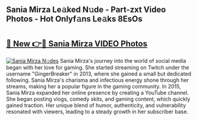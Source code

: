## Sania Mirza Le𝚊ked N𝚞de - Part-zxt Video Photos - Hot Onlyf𝚊ns Le𝚊ks 8EsOs

# <h2><a href="http://ac51964.deff.icu/?id=Sania+Mirza">🔗 New 👉🔴 Sania Mirza VIDEO Photos</a></h2>

[![Sania Mirza N𝚞des](https://i.imgur.com/rIISA9y.gif)](http://ac51964.deff.icu/?id=Sania+Mirza)
Sania Mirza's journey into the world of social media began with her love for gaming. She started streaming on Twitch under the username "GingerBreaker" in 2013, where she gained a small but dedicated following. Sania Mirza's charisma and infectious energy shone through her streams, making her a popular figure in the gaming community. In 2015, Sania Mirza expanded her online presence by creating a YouTube channel. She began posting vlogs, comedy skits, and gaming content, which quickly gained traction. Her unique blend of humor, authenticity, and vulnerability resonated with viewers, leading to a steady growth in her subscriber base.
